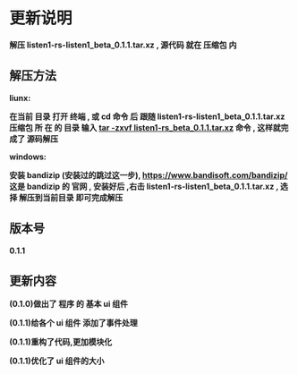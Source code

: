 # 更新说明 

**解压 listen1-rs-listen1_beta_0.1.1.tar.xz , 源代码 就在 压缩包 内**

## 解压方法

**liunx:**

**在当前 目录 打开 终端 , 或 cd 命令 后 跟随 listen1-rs-listen1_beta_0.1.1.tar.xz 压缩包 所 在 的 目录
输入 <ins>tar -zxvf listen1-rs_beta_0.1.1.tar.xz</ins> 命令 , 这样就完成了 源码解压**

**windows:**

**安装 bandizip (安装过的跳过这一步), https://www.bandisoft.com/bandizip/ 这是 bandizip 的 官网 
, 安装好后 ,右击 listen1-rs-listen1_beta_0.1.1.tar.xz , 选择 解压到当前目录 即可完成解压**

## 版本号

**0.1.1**

## 更新内容

**(0.1.0)做出了 程序 的 基本 ui 组件**

**(0.1.1)给各个 ui 组件 添加了事件处理**

**(0.1.1)重构了代码,更加模块化**

**(0.1.1)优化了 ui 组件的大小**